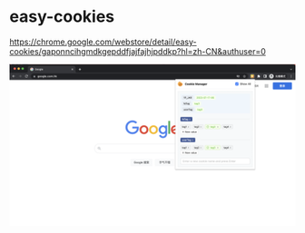 # easy-cookies

https://chrome.google.com/webstore/detail/easy-cookies/gaponncihgmdkgepddfjajfajhjpddkp?hl=zh-CN&authuser=0

![img](screentshots/WX20230717-144810@2x.png)